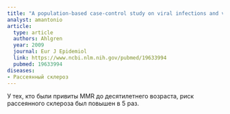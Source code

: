 ```yaml
---
title: "A population-based case-control study on viral infections and vaccinations and subsequent multiple sclerosis risk"
analyst: amantonio
article:
  type: article
  authors: Ahlgren
  year: 2009
  journal: Eur J Epidemiol
  link: https://www.ncbi.nlm.nih.gov/pubmed/19633994
  pubmed: 19633994
diseases:
- Рассеянный склероз
---
```


У тех, кто были привиты MMR до десятилетнего возраста, риск рассеянного склероза был повышен в 5 раз.
